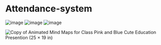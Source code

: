 # Attendance-system

![image](https://user-images.githubusercontent.com/79561540/228185832-a18bc010-35e1-45d9-8691-8310ba7526f7.png)
![image](https://user-images.githubusercontent.com/79561540/228186033-fad84b90-7baf-436c-955b-d428a3ab38ef.png)
![image](https://user-images.githubusercontent.com/79561540/228186102-26da047a-db2f-4cb7-bed8-b95162f61a54.png)

![Copy of Animated Mind Maps for Class Pink and Blue Cute Education Presention (25 × 19 in)](https://user-images.githubusercontent.com/79561540/228173660-49c05123-daa4-444d-9409-dc5bc3686c07.png)
